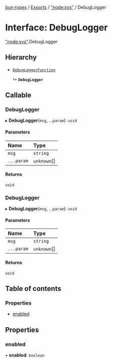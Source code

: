 [bun-types](https://oven-sh.github.io/bun-types/README.md) / [Exports](https://oven-sh.github.io/bun-types/modules.md) / ["node:sys"](https://oven-sh.github.io/bun-types/modules/node_sys_.md) / DebugLogger

# Interface: DebugLogger

["node:sys"](https://oven-sh.github.io/bun-types/modules/node_sys_.md).DebugLogger

## Hierarchy

- [`DebugLoggerFunction`](https://oven-sh.github.io/bun-types/modules/util_.md#debugloggerfunction)

  ↳ **`DebugLogger`**

## Callable

### DebugLogger

▸ **DebugLogger**(`msg`, ...`param`): `void`

#### Parameters

| Name | Type |
| :------ | :------ |
| `msg` | `string` |
| `...param` | `unknown`[] |

#### Returns

`void`

### DebugLogger

▸ **DebugLogger**(`msg`, ...`param`): `void`

#### Parameters

| Name | Type |
| :------ | :------ |
| `msg` | `string` |
| `...param` | `unknown`[] |

#### Returns

`void`

## Table of contents

### Properties

- [enabled](https://oven-sh.github.io/bun-types/interfaces/node_sys_.DebugLogger.md#enabled)

## Properties

### enabled

• **enabled**: `boolean`
